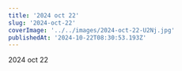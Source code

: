 ```yaml
---
title: '2024 oct 22'
slug: '2024-oct-22'
coverImage: '../../images/2024-oct-22-U2Nj.jpg'
publishedAt: '2024-10-22T08:30:53.193Z'
---
```


2024 oct 22